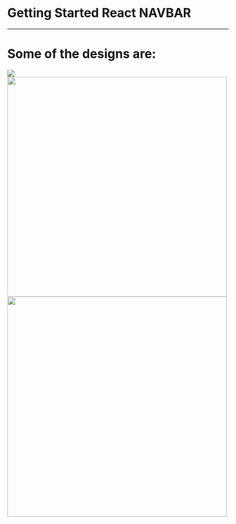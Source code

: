 # Getting Started React NAVBAR

<hr>

# Some of the designs are:
<div style=" display:'flex'; align-items:center; justify-content:center">
  <div>
     <img src="https://user-images.githubusercontent.com/96978659/183303104-9fe44f46-99a2-4e38-8d76-817e57299266.PNG"/>
  </div>
 
   <img src="https://user-images.githubusercontent.com/96978659/183303108-b234d0e8-e248-458c-b38a-24d6ee53c167.PNG" width="500px" />
     <img src="https://user-images.githubusercontent.com/96978659/183303069-8ca615cd-074c-4397-bf1a-855a586adc5f.PNG" width="500px" />

</div>







